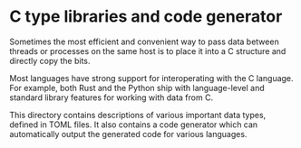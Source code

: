 # C type libraries and code generator

Sometimes the most efficient and convenient way to pass data between threads
or processes on the same host is to place it into a C structure and directly
copy the bits.

Most languages have strong support for interoperating with the C language.
For example, both Rust and the Python ship with language-level and standard
library features for working with data from C.

This directory contains descriptions of various important data types,
defined in TOML files. It also contains a code generator which can
automatically output the generated code for various languages.
